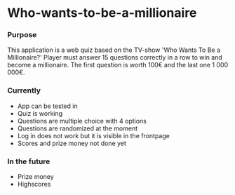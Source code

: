 # Who-wants-to-be-a-millionaire
### Purpose

This application is a web quiz based on the TV-show 'Who Wants To Be a Millionaire?'
Player must answer 15 questions correctly in a row to win and become a millionaire. The first question is worth 100€ and the last one 1 000 000€.


### Currently

- App can be tested in 
- Quiz is working
- Questions are multiple choice with 4 options
- Questions are randomized at the moment
- Log in does not work but it is visible in the frontpage
- Scores and prize money not done yet

### In the future

- Prize money  
- Highscores
